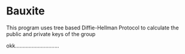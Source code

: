 # Bauxite
This program uses tree based Diffie-Hellman Protocol to calculate the public and private keys of the group

okk.............................
